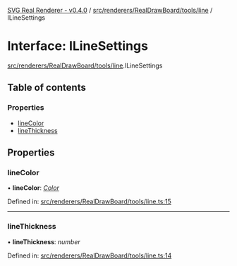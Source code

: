 [SVG Real Renderer - v0.4.0](../docs.md) / [src/renderers/RealDrawBoard/tools/line](../modules/src_renderers_realdrawboard_tools_line.md) / ILineSettings

# Interface: ILineSettings

[src/renderers/RealDrawBoard/tools/line](../modules/src_renderers_realdrawboard_tools_line.md).ILineSettings

## Table of contents

### Properties

- [lineColor](src_renderers_realdrawboard_tools_line.ilinesettings.md#linecolor)
- [lineThickness](src_renderers_realdrawboard_tools_line.ilinesettings.md#linethickness)

## Properties

### lineColor

• **lineColor**: [*Color*](../modules/src_types_realrenderertypes.md#color)

Defined in: [src/renderers/RealDrawBoard/tools/line.ts:15](https://github.com/HarshKhandeparkar/svg-real-renderer/blob/0a0696f/src/renderers/RealDrawBoard/tools/line.ts#L15)

___

### lineThickness

• **lineThickness**: *number*

Defined in: [src/renderers/RealDrawBoard/tools/line.ts:14](https://github.com/HarshKhandeparkar/svg-real-renderer/blob/0a0696f/src/renderers/RealDrawBoard/tools/line.ts#L14)
